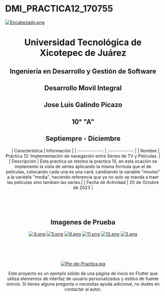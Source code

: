 # DMI_PRACTICA12_170755


[![Encabezado.png](https://i.postimg.cc/PJKtvHNC/Encabezado.png)](https://postimg.cc/K3kXCdPb)

<div align="center">
  
# Universidad Tecnológica de Xicotepec de Juárez

## Ingeniería en Desarrollo y Gestión de Software

## Desarrollo Movil Integral

## Jose Luis Galindo Picazo
 
## 10° "A"

## Septiempre - Diciembre


&nbsp;
&nbsp;
|  Característica |  Información |
| :------------: | :------------: |
| Nombre  |  Práctica 12:  Implementación de navegación entre Series de TV y Películas. |
| Descripción  |  Esta practica se retomo la practica 10, en esta ocación se implemento la vista de series aplicando la misma formula que el de peliculas, colocando cada una es una card, cambiando la variable "movies" a la varieble "media", haciendo referencia que ya no solo se manda a traer las peliculas sino tambien las series.|
|  Fecha de Actividad  |  20 de Octubre de 2023  |

&nbsp;
&nbsp;

&nbsp;
&nbsp;


## Imagenes de Prueba

[![4.png](https://i.postimg.cc/NMJBSmg5/4.png)](https://postimg.cc/FdLMJfk4)
[![5.png](https://i.postimg.cc/NFZYft2t/5.png)](https://postimg.cc/sGPbwtJH)
[![6.png](https://i.postimg.cc/Mp2xCW8b/6.png)](https://postimg.cc/4m5rtRym)
[![11.png](https://i.postimg.cc/vTWqcPX9/11.png)](https://postimg.cc/64pLPfk5)
[![12.png](https://i.postimg.cc/BvLCjYn6/12.png)](https://postimg.cc/rdT4b9WX)
[![3.png](https://i.postimg.cc/bvMjR8Lt/3.png)](https://postimg.cc/06p38TTk)

<br>
<br>
<br>

[![Pie-de-Practica.jpg](https://i.postimg.cc/MKKZ2nrV/Pie-de-Practica.jpg)](https://postimg.cc/WtCc01V1)

Este proyecto es un ejemplo sólido de una página de inicio en Flutter que utiliza elementos de interfaz de usuario personalizados y estilos de fuente únicos. Si tienes alguna pregunta o necesitas ayuda adicional, no dudes en contactar al autor.
